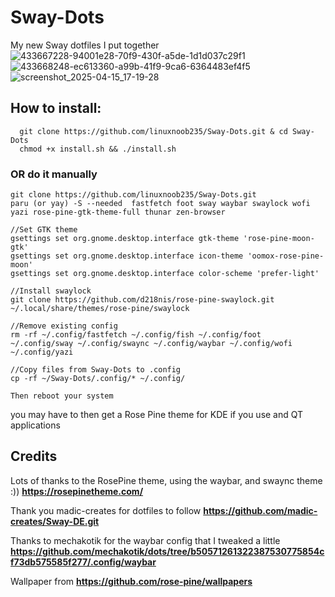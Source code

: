 # Sway-Dots
My new Sway dotfiles I put together
![433667228-94001e28-70f9-430f-a5de-1d1d037c29f1](https://github.com/user-attachments/assets/f787d6b4-8a87-4a71-acb7-9b33b2b86867)
![433668248-ec613360-a99b-41f9-9ca6-6364483ef4f5](https://github.com/user-attachments/assets/9ff6cd50-535a-4b4b-a577-e126be977bd6)
![screenshot_2025-04-15_17-19-28](https://github.com/user-attachments/assets/fd8579b8-b6d9-46b3-a25c-d6d5d7920e78)
## How to install:
```
  git clone https://github.com/linuxnoob235/Sway-Dots.git & cd Sway-Dots 
  chmod +x install.sh && ./install.sh
```
### OR do it manually
```
git clone https://github.com/linuxnoob235/Sway-Dots.git
paru (or yay) -S --needed  fastfetch foot sway waybar swaylock wofi yazi rose-pine-gtk-theme-full thunar zen-browser

//Set GTK theme
gsettings set org.gnome.desktop.interface gtk-theme 'rose-pine-moon-gtk'
gsettings set org.gnome.desktop.interface icon-theme 'oomox-rose-pine-moon'
gsettings set org.gnome.desktop.interface color-scheme 'prefer-light'

//Install swaylock
git clone https://github.com/d218nis/rose-pine-swaylock.git ~/.local/share/themes/rose-pine/swaylock

//Remove existing config
rm -rf ~/.config/fastfetch ~/.config/fish ~/.config/foot ~/.config/sway ~/.config/swaync ~/.config/waybar ~/.config/wofi ~/.config/yazi

//Copy files from Sway-Dots to .config
cp -rf ~/Sway-Dots/.config/* ~/.config/

Then reboot your system
```
you may have to then get a Rose Pine theme for KDE if you use and QT applications
## **Credits**
Lots of thanks to the RosePine theme, using the waybar, and swaync theme :)) **https://rosepinetheme.com/**

Thank you madic-creates for dotfiles to follow **https://github.com/madic-creates/Sway-DE.git** 

Thanks to mechakotik for the waybar config that I tweaked a little **https://github.com/mechakotik/dots/tree/b50571261322387530775854cf73db575585f277/.config/waybar**

Wallpaper from **https://github.com/rose-pine/wallpapers**
